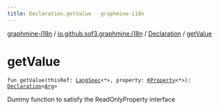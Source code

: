 ```yaml
---
title: Declaration.getValue - graphmine-i18n
---
```


[graphmine-i18n](../../index.html) / [io.github.sof3.graphmine.i18n](../index.html) / [Declaration](index.html) / [getValue](./get-value.html)

# getValue

`fun getValue(thisRef: `[`LangSpec`](../-lang-spec/index.html)`<*>, property: `[`KProperty`](https://kotlinlang.org/api/latest/jvm/stdlib/kotlin.reflect/-k-property/index.html)`<*>): `[`Declaration`](index.html)`<`[`Arg`](index.html#Arg)`>`

Dummy function to satisfy the ReadOnlyProperty interface

